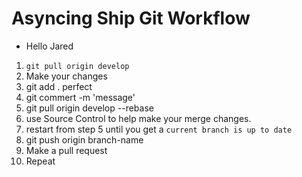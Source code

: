 # Asyncing Ship Git Workflow

- Hello Jared

1. `git pull origin develop`
2. Make your changes
3. git add . perfect
4. git commert -m 'message'
5. git pull origin develop --rebase
6. use Source Control to help make your merge changes.
7. restart from step 5 until you get a `current branch is up to date`
8. git push origin branch-name
9. Make a pull request
10. Repeat

